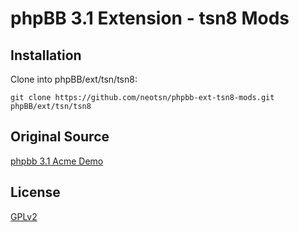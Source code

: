 # phpBB 3.1 Extension - tsn8 Mods

## Installation

Clone into phpBB/ext/tsn/tsn8:

    git clone https://github.com/neotsn/phpbb-ext-tsn8-mods.git phpBB/ext/tsn/tsn8
    
## Original Source

[phpbb 3.1 Acme Demo](https://github.com/nickvergessen/phpbb-ext-acme-demo.git)


## License

[GPLv2](license.txt)
